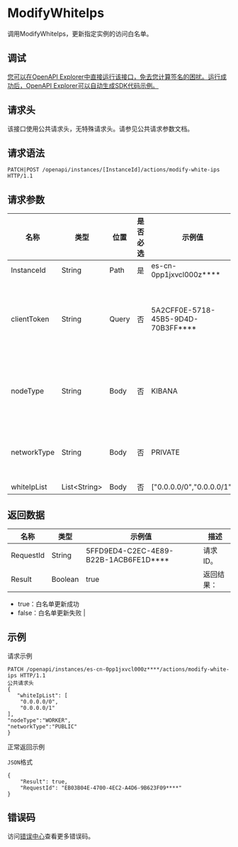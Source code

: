 # ModifyWhiteIps

调用ModifyWhiteIps，更新指定实例的访问白名单。

## 调试

[您可以在OpenAPI Explorer中直接运行该接口，免去您计算签名的困扰。运行成功后，OpenAPI Explorer可以自动生成SDK代码示例。](https://api.aliyun.com/#product=elasticsearch&api=ModifyWhiteIps&type=ROA&version=2017-06-13)

## 请求头

该接口使用公共请求头，无特殊请求头。请参见公共请求参数文档。

## 请求语法

```
PATCH|POST /openapi/instances/[InstanceId]/actions/modify-white-ips HTTP/1.1
```

## 请求参数

|名称|类型|位置|是否必选|示例值|描述|
|--|--|--|----|---|--|
|InstanceId|String|Path|是|es-cn-0pp1jxvcl000z\*\*\*\*|实例ID。 |
|clientToken|String|Query|否|5A2CFF0E-5718-45B5-9D4D-70B3FF\*\*\*\*|用于保证请求的幂等性。由客户端生成该参数值，要保证在不同请求间唯一，最大不超过64个ASCII字符。 |
|nodeType|String|Body|否|KIBANA|集群类型。可选值：WORKER（Elasticsearch集群）、KIBANA（Kibana集群）。 |
|networkType|String|Body|否|PRIVATE|网络类型。可选值：PRIVATE（私网）、PUBLIC（公网）。 |
|whiteIpList|List<String\>|Body|否|\["0.0.0.0/0","0.0.0.0/1"\]|白名单列表。 |

## 返回数据

|名称|类型|示例值|描述|
|--|--|---|--|
|RequestId|String|5FFD9ED4-C2EC-4E89-B22B-1ACB6FE1D\*\*\*\*|请求ID。 |
|Result|Boolean|true|返回结果：

 -   true：白名单更新成功
-   false：白名单更新失败 |

## 示例

请求示例

```
PATCH /openapi/instances/es-cn-0pp1jxvcl000z****/actions/modify-white-ips HTTP/1.1
公共请求头
{
   "whiteIpList": [
    "0.0.0.0/0",
    "0.0.0.0/1"
],
"nodeType":"WORKER",
"networkType":"PUBLIC"
}
```

正常返回示例

`JSON`格式

```
{
	"Result": true,
	"RequestId": "EB03B04E-4700-4EC2-A4D6-9B623F09****"
}
```

## 错误码

访问[错误中心](https://error-center.aliyun.com/status/product/elasticsearch)查看更多错误码。

